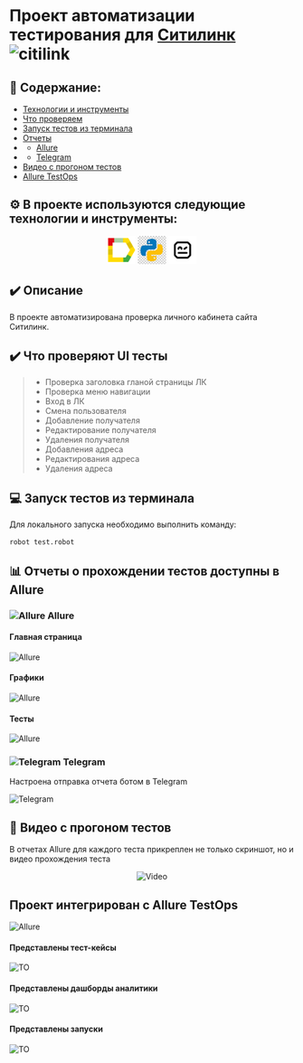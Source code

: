 # Проект автоматизации тестирования для <a target="_blank" href="https://citilink.ru/">Ситилинк</a> <img src="img/citilink.jpg" width="50" height="50" alt="citilink">

## :open_book: Содержание:
- [Технологии и инструменты](#gear-в-проекте-используются-следующие-технологии-и-инструменты)
- [Что проверяем](#heavy_check_mark-что-проверяем)
- [Запуск тестов из терминала](#computer-запуск-тестов-из-терминала)
- [Отчеты](#bar_chart-отчеты-о-прохождении-тестов-доступны-в-allure)
- - [Allure](#-allure)
- - [Telegram](#-telegram)
- [Видео с прогоном тестов](#movie_camera-видео-с-прогоном-тестов)
- [Allure TestOps](#-проект-интегрирован-с-allure-testOps)

## :gear: В проекте используются следующие технологии и инструменты:

<p align="center">
<img src="img/allure.jpeg" width="50" height="50"  alt="Allure"/>
<img src="img/python.jpeg" width="50" height="50"  alt="python"/>
<img src="img/robo.jpeg"   width="50" height="50"  alt="robo"/>
</p>

## :heavy_check_mark: Описание
В проекте автоматизирована проверка личного кабинета сайта Ситилинк. 

## :heavy_check_mark: Что проверяют UI тесты

> - Проверка заголовка гланой страницы ЛК
> - Проверка меню навигации 
> - Вход в ЛК
> - Смена пользователя
> - Добавление получателя 
> - Редактирование получателя 
> - Удаления получателя 
> - Добавления адреса 
> - Редактирования адреса
> - Удаления адреса




## :computer: Запуск тестов из терминала

Для локального запуска необходимо выполнить команду:
```
robot test.robot
```

## :bar_chart: Отчеты о прохождении тестов доступны в Allure

### <img width="3%" title="Allure" src="img/logo/Allure.svg"> Allure

#### Главная страница

<img src="img/screen/AllureMain.jpg" alt="Allure"/>

#### Графики

<img src="img/screen/AllureGraph.jpg" alt="Allure"/>

#### Тесты

<img src="img/screen/AllureTests.jpg" alt="Allure"/>

### <img width="3%" title="Telegram" src="img/logo/Telegram.svg"> Telegram

Настроена отправка отчета ботом в Telegram

<img src="img/screen/Bot.jpg" alt="Telegram"/>

## :movie_camera: Видео с прогоном тестов

В отчетах Allure для каждого теста прикреплен не только скриншот, но и видео прохождения теста

<p align="center">
  <img title="Video" src="img/gif/test.gif">
</p>

## Проект интегрирован с Allure TestOps
<img width="3%" title="Allure" src="img/logo/Allure_TO.svg"> 

#### Представлены тест-кейсы

<img src="img/screen/TOTest.jpg" alt="TO"/>

#### Представлены дашборды аналитики

<img src="img/screen/TODash.jpg" alt="TO"/>

#### Представлены запуски

<img src="img/screen/TOLaunch.jpg" alt="TO"/>

